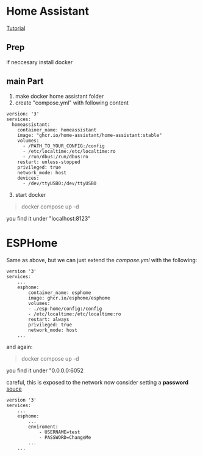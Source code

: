 # Home Assistant

[Tutorial](https://www.home-assistant.io/installation/linux#docker-compose)

## Prep
if neccesary install docker

## main Part

1. make docker home assistant folder
2. create "compose.yml" with following content

```
version: '3'
services:
  homeassistant:
    container_name: homeassistant
    image: "ghcr.io/home-assistant/home-assistant:stable"
    volumes:
      - /PATH_TO_YOUR_CONFIG:/config
      - /etc/localtime:/etc/localtime:ro
      - /run/dbus:/run/dbus:ro
    restart: unless-stopped
    privileged: true
    network_mode: host
    devices:
      - /dev/ttyUSB0:/dev/ttyUSB0
```

3. start docker

> docker compose up -d

you find it under "localhost:8123"

# ESPHome

Same as above, but we can just extend the *compose.yml* with the following:

```
version '3'
services:
    ...
    esphome:
        container_name: esphome
        image: ghcr.io/esphome/esphome
        volumes:
        - ./esp-home/config:/config
        - /etc/localtime:/etc/localtime:ro
        restart: always
        privileged: true
        network_mode: host
    ...
```

and again:

> docker compose up -d

you find it under "0.0.0.0:6052

careful, this is exposed to the network now
consider setting a **password**
[souce](https://esphome.io/guides/getting_started_command_line.html)


```
version '3'
services:
    ...
    esphome:
        ...
        enviroment:
            - USERNAME=test
            - PASSWORD=ChangeMe
        ...
    ...
```
